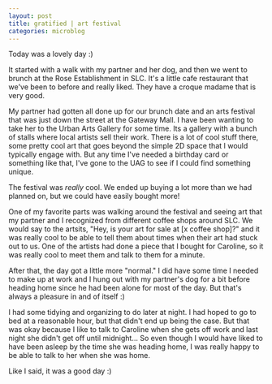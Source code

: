```yaml
---
layout: post
title: gratified | art festival
categories: microblog
---
```


Today was a lovely day :)

It started with a walk with my partner and her dog, and then we went to brunch at the Rose Establishment in SLC. It's a little cafe restaurant that we've been to before and really liked. They have a croque madame that is very good.

My partner had gotten all done up for our brunch date and an arts festival that was just down the street at the Gateway Mall. I have been wanting to take her to the Urban Arts Gallery for some time. Its a gallery with a bunch of stalls where local artists sell their work. There is a lot of cool stuff there, some pretty cool art that goes beyond the simple 2D space that I would typically engage with. But any time I've needed a birthday card or something like that, I've gone to the UAG to see if I could find something unique.

The festival was _really_ cool. We ended up buying a lot more than we had planned on, but we could have easily bought more!

One of my favorite parts was walking around the festival and seeing art that my partner and I recognized from different coffee shops around SLC. We would say to the artsits, "Hey, is your art for sale at [x coffee shop]?" and it was really cool to be able to tell them about times when their art had stuck out to us. One of the artists had done a piece that I bought for Caroline, so it was really cool to meet them and talk to them for a minute.

After that, the day got a little more "normal." I did have some time I needed to make up at work and I hung out with my partner's dog for a bit before heading home since he had been alone for most of the day. But that's always a pleasure in and of itself :)

I had some tidying and organizing to do later at night. I had hoped to go to bed at a reasonable hour, but that didn't end up being the case. But that was okay because I like to talk to Caroline when she gets off work and last night she didn't get off until midnight... So even though I would have liked to have been asleep by the time she was heading home, I was really happy to be able to talk to her when she was home.

Like I said, it was a good day :)
